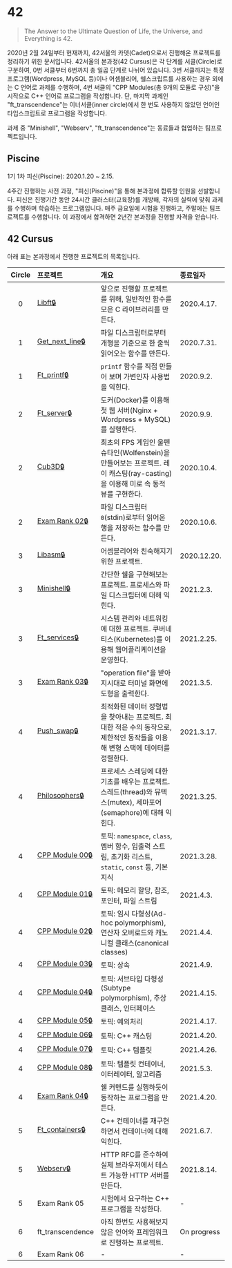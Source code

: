 # 42

> The Answer to the Ultimate Question of Life, the Universe, and Everything is 42.

2020년 2월 24일부터 현재까지, 42서울의 카뎃(Cadet)으로서 진행해온 프로젝트를 정리하기 위한 문서입니다. 42서울의 본과정(42 Cursus)은 각 단계를 서클(Circle)로 구분하여, 0번 서클부터 6번까지 총 일곱 단계로 나뉘어 있습니다. 3번 서클까지는 특정 프로그램(Wordpress, MySQL 등)이나 어셈블리어, 쉘스크립트를 사용하는 경우 외에는 C 언어로 과제를 수행하며, 4번 써클의 "CPP Modules(총 9개의 모듈로 구성)"을 시작으로 C++ 언어로 프로그램을 작성합니다. 단, 마지막 과제인 "ft_transcendence"는 이너서클(inner circle)에서 한 번도 사용하지 않았던 언어인 타입스크립트로 프로그램을 작성합니다.

과제 중 "Minishell", "Webserv", "ft_transcendence"는 동료들과 협업하는 팀프로젝트입니다.

## Piscine

1기 1차 피신(Piscine): 2020.1.20 ~ 2.15.

4주간 진행하는 사전 과정, "피신(Piscine)"을 통해 본과정에 합류할 인원을 선발합니다. 피신은 진행기간 동안 24시간 클러스터(교육장)를 개방해, 각자의 실력에 맞춰 과제를 수행하며 학습하는 프로그램입니다. 매주 금요일에 시험을 진행하고, 주말에는 팀프로젝트를 수행합니다. 이 과정에서 합격하면 2년간 본과정을 진행할 자격을 얻습니다.

## 42 Cursus

아래 표는 본과정에서 진행한 프로젝트의 목록입니다.

|    Circle   | 프로젝트 | 개요 | 종료일자 |
|:-----------:|:-------|:----|:-------|
| 0 | [Libft:lock:](https://github.com/paikwiki/libft) | 앞으로 진행할 프로젝트를 위해, 일반적인 함수를 모은 C 라이브러리를 만든다. | 2020.4.17. |
| 1 | [Get_next_line:lock:](https://github.com/paikwiki/get-next-line) | 파일 디스크립터로부터 개행을 기준으로 한 줄씩 읽어오는 함수를 만든다. | 2020.7.31. |
| 1 | [Ft_printf:lock:](https://github.com/paikwiki/ft-printf) | `printf` 함수를 직접 만들어 보며 가변인자 사용법을 익힌다. | 2020.9.2. |
| 2 | [Ft_server:lock:](https://github.com/paikwiki/ft-server) | 도커(Docker)를 이용해 첫 웹 서버(Nginx + Wordpress + MySQL)를 실행한다. | 2020.9.9. |
| 2 | [Cub3D:lock:](https://github.com/paikwiki/cub3d) | 최초의 FPS 게임인 울펜슈타인(Wolfenstein)을 만들어보는 프로젝트. 레이 캐스팅(ray-casting)을 이용해 미로 속 동적 뷰를 구현한다. | 2020.10.4. |
| 2 | [Exam Rank 02:lock:](https://github.com/paikwiki/42cursus-exam02) | 파일 디스크립터 `0`(stdin)로부터 읽어온 행을 저장하는 함수를 만든다. | 2020.10.6. |
| 3 | [Libasm:lock:](https://github.com/paikwiki/libasm) | 어셈블리어와 친숙해지기 위한 프로젝트. | 2020.12.20. |
| 3 | [Minishell:lock:](https://github.com/paikwiki/minishell-new) | 간단한 쉘을 구현해보는 프로젝트. 프로세스와 파일 디스크립터에 대해 익힌다. | 2021.2.3. |
| 3 | [Ft_services:lock:](https://github.com/paikwiki/ft-services) | 시스템 관리와 네트워킹에 대한 프로젝트. 쿠버네티스(Kubernetes)를 이용해 웹어플리케이션을 운영한다. | 2021.2.25. |
| 3 | [Exam Rank 03:lock:](https://github.com/paikwiki/42cursus-exam03) | "operation file"을 받아 지시대로 터미널 화면에 도형을 출력한다. | 2021.3.5. |
| 4 | [Push_swap:lock:](https://github.com/paikwiki/push-swap) | 최적화된 데이터 정렬법을 찾아내는 프로젝트. 최대한 적은 수의 동작으로, 제한적인 동작들을 이용해 변형 스택에 데이터를 정렬한다. | 2021.3.17. |
| 4 | [Philosophers:lock:](https://github.com/paikwiki/philosophers) | 프로세스 스레딩에 대한 기초를 배우는 프로젝트. 스레드(thread)와 뮤텍스(mutex), 세마포어(semaphore)에 대해 익힌다. | 2021.3.25. |
| 4 | [CPP Module 00:lock:](https://github.com/paikwiki/cpp-module-00) | 토픽: `namespace`, `class`, 멤버 함수, 입출력 스트림, 초기화 리스트, `static`, `const` 등, 기본 지식 | 2021.3.28. |
| 4 | [CPP Module 01:lock:](https://github.com/paikwiki/cpp-module-01) | 토픽: 메모리 할당, 참조, 포인터, 파일 스트림 | 2021.4.3. |
| 4 | [CPP Module 02:lock:](https://github.com/paikwiki/cpp-module-02) | 토픽: 임시 다형성(Ad-hoc polymorphism), 연산자 오버로드와 캐노니컬 클래스(canonical classes) | 2021.4.4. |
| 4 | [CPP Module 03:lock:](https://github.com/paikwiki/cpp-module-03) | 토픽: 상속 | 2021.4.9. |
| 4 | [CPP Module 04:lock:](https://github.com/paikwiki/cpp-module-04) | 토픽: 서브타입 다형성(Subtype polymorphism), 추상 클래스, 인터페이스 | 2021.4.15. |
| 4 | [CPP Module 05:lock:](https://github.com/paikwiki/cpp-module-05) | 토픽: 예외처리 | 2021.4.17. |
| 4 | [CPP Module 06:lock:](https://github.com/paikwiki/cpp-module-06) | 토픽: C++ 캐스팅 | 2021.4.20. |
| 4 | [CPP Module 07:lock:](https://github.com/paikwiki/cpp-module-07) | 토픽: C++ 템플릿 | 2021.4.26. |
| 4 | [CPP Module 08:lock:](https://github.com/paikwiki/cpp-module-08) | 토픽: 템플릿 컨테이너, 이터레이터, 알고리즘 | 2021.5.3. |
| 4 | [Exam Rank 04:lock:](https://github.com/paikwiki/42cursus-exam04) | 쉘 커맨드를 실행하듯이 동작하는 프로그램을 만든다. | 2021.4.20. |
| 5 | [Ft_containers:lock:](https://github.com/paikwiki/ft-containers) | C++ 컨테이너를 재구현하면서 컨테이너에 대해 익힌다. | 2021.6.7. |
| 5 | [Webserv:lock:](https://github.com/innercircle-byebye/vresbew) | HTTP RFC를 준수하여 실제 브라우저에서 테스트 가능한 HTTP 서버를 만든다. | 2021.8.14. |
| 5 | Exam Rank 05 | 시험에서 요구하는 C++ 프로그램을 작성한다. | - |
| 6 | ft_transcendence | 아직 한번도 사용해보지 않은 언어와 프레임워크로 진행하는 프로젝트. | On progress |
| 6 | Exam Rank 06 | - | - |
